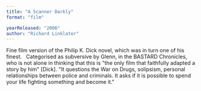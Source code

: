 ```yaml
---
title: "A Scanner Darkly"
format: "film"

yearReleased: "2006"
author: "Richard Linklater"
---
```

Fine film version of the Philip K. Dick novel, which was  in turn one of his finest. 
 
Categorised as subversive by Glenn, in the  BASTARD Chronicles, who is not alone in  thinking that this is "the only film that faithfully adapted a story by him"  [Dick]. "It questions the War on Drugs, solipsism, personal relationships  between police and criminals. It asks if it is possible to spend your life  fighting something and become it."